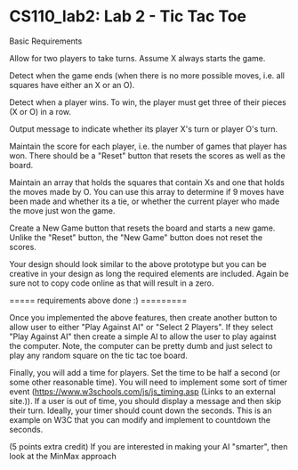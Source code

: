 # CS110_lab2: Lab 2 - Tic Tac Toe
Basic Requirements

Allow for two players to take turns. Assume X always starts the game. 

Detect when the game ends (when there is no more possible moves, i.e. all squares have either an X or an O). 

Detect when a player wins. To win, the player must get three of their pieces (X or O) in a row.

Output message to indicate whether its player X's turn or player O's turn. 

Maintain the score for each player, i.e. the number of games that player has won. There should be a "Reset" button that resets the scores as well as the board.

Maintain an array that holds the squares that contain Xs and one that holds the moves made by O. You can use this array to determine if 9 moves have been made and whether its a tie, or whether the current player who made the move just won the game. 

Create a New Game button that resets the board and starts a new game. Unlike the "Reset" button, the "New Game" button does not reset the scores. 

Your design should look similar to the above prototype but you can be creative in your design as long the required elements are included. Again be sure not to copy code online as that will result in a zero.

=====  requirements above done :) =========

Once you implemented the above features, then create another button to allow user to either "Play Against AI" or "Select 2 Players". If they select "Play Against AI" then create a simple AI to allow the user to play against the computer. Note, the computer can be pretty dumb and just select to play any random square on the tic tac toe board.

Finally, you will add a time for players. Set the time to be half a second (or some other reasonable time). You will need to implement some sort of timer event (https://www.w3schools.com/js/js_timing.asp (Links to an external site.)). If a user is out of time, you should display a message and then skip their turn. Ideally, your timer should count down the seconds. This is an example on W3C that you can modify and implement to countdown the seconds. 

(5 points extra credit) If you are interested in making your AI "smarter", then look at the MinMax approach

